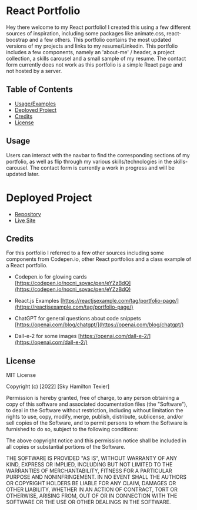 # React Portfolio

Hey there welcome to my React portfolio! I created this using a few different sources of inspiration, including some packages like animate.css, react-boostrap and a few others. This portfolio contains the most updated versions of my projects and links to my resume/Linkedin. This portfolio includes a few components, namely an 'about-me' / header, a project collection, a skills carousel and a small sample of my resume. The contact form currently does not work as this portfolio is a simple React page and not hosted by a server.

## Table of Contents
- [Usage/Examples](#usage)
- [Deployed Project](#deployed-project)
- [Credits](#credits)
- [License](#license)


## Usage

Users can interact with the navbar to find the corresponding sections of my portfolio, as well as flip through my various skills/technologies in the skills-carousel. The contact form is currently a work in progress and will be updated later.


# Deployed Project

* [Repository](https://github.com/skytexier/React-Portfolio)
* [Live Site](https://skytexier.github.io/React-Portfolio/)


## Credits

For this portfolio I referred to a few other sources including some components from Codepen.io, other React portfolios and a class example of a React portfolio. 

- Codepen.io for glowing cards [https://codepen.io/nocni_sovac/pen/eYZzBdQ](https://codepen.io/nocni_sovac/pen/eYZzBdQ)

- React.js Examples [https://reactjsexample.com/tag/portfolio-page/](https://reactjsexample.com/tag/portfolio-page/)

- ChatGPT for general questions about code snippets [https://openai.com/blog/chatgpt/](https://openai.com/blog/chatgpt/)

- Dall-e-2 for some images [https://openai.com/dall-e-2/](https://openai.com/dall-e-2/)



## License
MIT License
 
Copyright (c) [2022] [Sky Hamilton Texier]
 
Permission is hereby granted, free of charge, to any person obtaining a copy
of this software and associated documentation files (the "Software"), to deal
in the Software without restriction, including without limitation the rights
to use, copy, modify, merge, publish, distribute, sublicense, and/or sell
copies of the Software, and to permit persons to whom the Software is
furnished to do so, subject to the following conditions:
 
The above copyright notice and this permission notice shall be included in all
copies or substantial portions of the Software.
 
THE SOFTWARE IS PROVIDED "AS IS", WITHOUT WARRANTY OF ANY KIND, EXPRESS OR
IMPLIED, INCLUDING BUT NOT LIMITED TO THE WARRANTIES OF MERCHANTABILITY,
FITNESS FOR A PARTICULAR PURPOSE AND NONINFRINGEMENT. IN NO EVENT SHALL THE
AUTHORS OR COPYRIGHT HOLDERS BE LIABLE FOR ANY CLAIM, DAMAGES OR OTHER
LIABILITY, WHETHER IN AN ACTION OF CONTRACT, TORT OR OTHERWISE, ARISING FROM,
OUT OF OR IN CONNECTION WITH THE SOFTWARE OR THE USE OR OTHER DEALINGS IN THE
SOFTWARE.